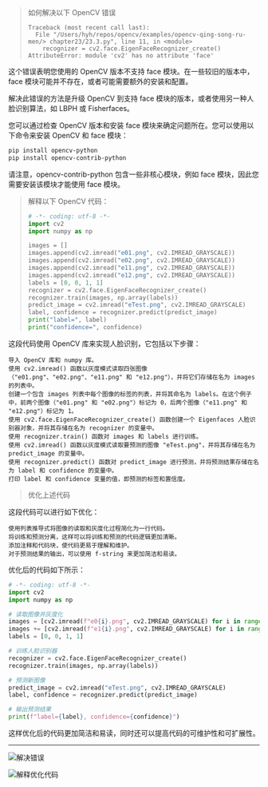 > 如何解决以下 OpenCV 错误
>
> ```
> Traceback (most recent call last):
>   File "/Users/hyh/repos/opencv/examples/opencv-qing-song-ru-men/> chapter23/23.3.py", line 11, in <module>
>     recognizer = cv2.face.EigenFaceRecognizer_create()
> AttributeError: module 'cv2' has no attribute 'face'
> ```

这个错误表明您使用的 OpenCV 版本不支持 face 模块。在一些较旧的版本中，face 模块可能并不存在，或者可能需要额外的安装和配置。

解决此错误的方法是升级 OpenCV 到支持 face 模块的版本，或者使用另一种人脸识别算法，如 LBPH 或 Fisherfaces。

您可以通过检查 OpenCV 版本和安装 face 模块来确定问题所在。您可以使用以下命令来安装 OpenCV 和 face 模块：

```bash
pip install opencv-python
pip install opencv-contrib-python
```

请注意，opencv-contrib-python 包含一些非核心模块，例如 face 模块，因此您需要安装该模块才能使用 face 模块。

> 解释以下 OpenCV 代码：
>
> ```python
> # -*- coding: utf-8 -*-
> import cv2
> import numpy as np
>
> images = []
> images.append(cv2.imread("e01.png", cv2.IMREAD_GRAYSCALE))
> images.append(cv2.imread("e02.png", cv2.IMREAD_GRAYSCALE))
> images.append(cv2.imread("e11.png", cv2.IMREAD_GRAYSCALE))
> images.append(cv2.imread("e12.png", cv2.IMREAD_GRAYSCALE))
> labels = [0, 0, 1, 1]
> recognizer = cv2.face.EigenFaceRecognizer_create()
> recognizer.train(images, np.array(labels))
> predict_image = cv2.imread("eTest.png", cv2.IMREAD_GRAYSCALE)
> label, confidence = recognizer.predict(predict_image)
> print("label=", label)
> print("confidence=", confidence)
> ```

这段代码使用 OpenCV 库来实现人脸识别，它包括以下步骤：

    导入 OpenCV 库和 numpy 库。
    使用 cv2.imread() 函数以灰度模式读取四张图像（"e01.png"、"e02.png"、"e11.png" 和 "e12.png"），并将它们存储在名为 images 的列表中。
    创建一个包含 images 列表中每个图像的标签的列表，并将其命名为 labels。在这个例子中，前两个图像（"e01.png" 和 "e02.png"）标记为 0，后两个图像（"e11.png" 和 "e12.png"）标记为 1。
    使用 cv2.face.EigenFaceRecognizer_create() 函数创建一个 Eigenfaces 人脸识别器对象，并将其存储在名为 recognizer 的变量中。
    使用 recognizer.train() 函数对 images 和 labels 进行训练。
    使用 cv2.imread() 函数以灰度模式读取要预测的图像 "eTest.png"，并将其存储在名为 predict_image 的变量中。
    使用 recognizer.predict() 函数对 predict_image 进行预测，并将预测结果存储在名为 label 和 confidence 的变量中。
    打印 label 和 confidence 变量的值，即预测的标签和置信度。

> 优化上述代码

这段代码可以进行如下优化：

    使用列表推导式将图像的读取和灰度化过程简化为一行代码。
    将训练和预测分离，这样可以将训练和预测的代码逻辑更加清晰。
    添加注释和代码块，使代码更易于理解和维护。
    对于预测结果的输出，可以使用 f-string 来更加简洁和易读。

优化后的代码如下所示：

```python
# -*- coding: utf-8 -*-
import cv2
import numpy as np

# 读取图像并灰度化
images = [cv2.imread(f"e0{i}.png", cv2.IMREAD_GRAYSCALE) for i in range(1, 3)]
images += [cv2.imread(f"e1{i}.png", cv2.IMREAD_GRAYSCALE) for i in range(1, 3)]
labels = [0, 0, 1, 1]

# 训练人脸识别器
recognizer = cv2.face.EigenFaceRecognizer_create()
recognizer.train(images, np.array(labels))

# 预测新图像
predict_image = cv2.imread("eTest.png", cv2.IMREAD_GRAYSCALE)
label, confidence = recognizer.predict(predict_image)

# 输出预测结果
print(f"label={label}, confidence={confidence}")
```

这样优化后的代码更加简洁和易读，同时还可以提高代码的可维护性和可扩展性。

---

![解决错误](https://cdn.jsdelivr.net/gh/hyh19/image2@master/115402160fce39f085d1d0909064a4630ff6daf0a4651fc65226b74c20962136.png)  

![解释优化代码](https://cdn.jsdelivr.net/gh/hyh19/image2@master/53b6e1d3e7f6579f90eab55d3666c268d30613e4327af56907e6869875b0a871.png)
